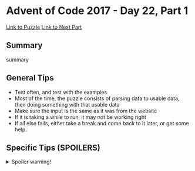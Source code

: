 # Advent of Code 2017 - Day 22, Part 1

[Link to Puzzle](https://adventofcode.com/2017/day/22)
[Link to Next Part](https://github.com/CodingAP/unofficial-aoc-syllabus/blob/main/years/2017/day22/part2.md)

## Summary
summary

## General Tips
- Test often, and test with the examples
- Most of the time, the puzzle consists of parsing data to usable data, then doing something with that usable data
- Make sure the input is the same as it was from the website
- If it is taking a while to run, it may not be working right
- If all else fails, either take a break and come back to it later, or get some help.

## Specific Tips (SPOILERS)
<details> <summary>Spoiler warning!</summary>

specific tips

</details>